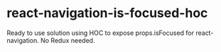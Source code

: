 # react-navigation-is-focused-hoc
Ready to use solution using HOC to expose props.isFocused for react-navigation. No Redux needed.
